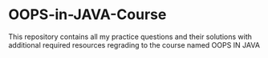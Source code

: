 # OOPS-in-JAVA-Course
This repository contains all my practice questions and their solutions with additional required resources regrading to the course named OOPS IN JAVA

